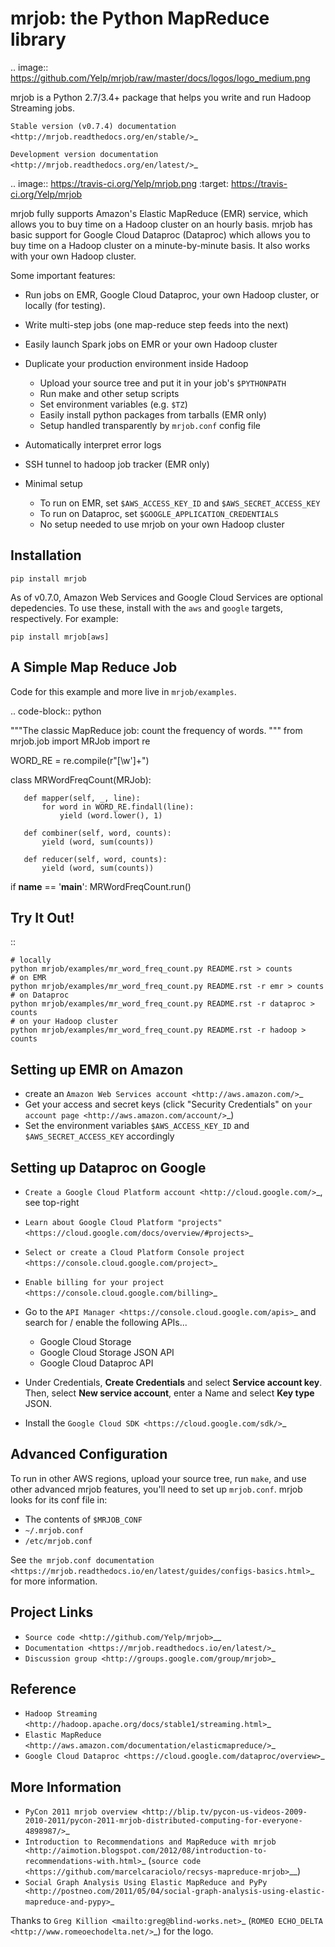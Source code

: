 mrjob: the Python MapReduce library
===================================

.. image:: https://github.com/Yelp/mrjob/raw/master/docs/logos/logo_medium.png

mrjob is a Python 2.7/3.4+ package that helps you write and run Hadoop
Streaming jobs.

`Stable version (v0.7.4) documentation <http://mrjob.readthedocs.org/en/stable/>`_

`Development version documentation <http://mrjob.readthedocs.org/en/latest/>`_

.. image:: https://travis-ci.org/Yelp/mrjob.png
   :target: https://travis-ci.org/Yelp/mrjob

mrjob fully supports Amazon's Elastic MapReduce (EMR) service, which allows you
to buy time on a Hadoop cluster on an hourly basis. mrjob has basic support for Google Cloud Dataproc (Dataproc)
which allows you to buy time on a Hadoop cluster on a minute-by-minute basis.  It also works with your own
Hadoop cluster.

Some important features:

* Run jobs on EMR, Google Cloud Dataproc, your own Hadoop cluster, or locally (for testing).
* Write multi-step jobs (one map-reduce step feeds into the next)
* Easily launch Spark jobs on EMR or your own Hadoop cluster
* Duplicate your production environment inside Hadoop

  * Upload your source tree and put it in your job's ``$PYTHONPATH``
  * Run make and other setup scripts
  * Set environment variables (e.g. ``$TZ``)
  * Easily install python packages from tarballs (EMR only)
  * Setup handled transparently by ``mrjob.conf`` config file
* Automatically interpret error logs
* SSH tunnel to hadoop job tracker (EMR only)
* Minimal setup

  * To run on EMR, set ``$AWS_ACCESS_KEY_ID`` and ``$AWS_SECRET_ACCESS_KEY``
  * To run on Dataproc, set ``$GOOGLE_APPLICATION_CREDENTIALS``
  * No setup needed to use mrjob on your own Hadoop cluster

Installation
------------

``pip install mrjob``

As of v0.7.0, Amazon Web Services and Google Cloud Services are optional
depedencies. To use these, install with the ``aws`` and ``google`` targets,
respectively. For example:

``pip install mrjob[aws]``

A Simple Map Reduce Job
-----------------------

Code for this example and more live in ``mrjob/examples``.

.. code-block:: python

   """The classic MapReduce job: count the frequency of words.
   """
   from mrjob.job import MRJob
   import re

   WORD_RE = re.compile(r"[\w']+")


   class MRWordFreqCount(MRJob):

       def mapper(self, _, line):
           for word in WORD_RE.findall(line):
               yield (word.lower(), 1)

       def combiner(self, word, counts):
           yield (word, sum(counts))

       def reducer(self, word, counts):
           yield (word, sum(counts))


   if __name__ == '__main__':
        MRWordFreqCount.run()

Try It Out!
-----------

::

    # locally
    python mrjob/examples/mr_word_freq_count.py README.rst > counts
    # on EMR
    python mrjob/examples/mr_word_freq_count.py README.rst -r emr > counts
    # on Dataproc
    python mrjob/examples/mr_word_freq_count.py README.rst -r dataproc > counts
    # on your Hadoop cluster
    python mrjob/examples/mr_word_freq_count.py README.rst -r hadoop > counts


Setting up EMR on Amazon
------------------------

* create an `Amazon Web Services account <http://aws.amazon.com/>`_
* Get your access and secret keys (click "Security Credentials" on
  `your account page <http://aws.amazon.com/account/>`_)
* Set the environment variables ``$AWS_ACCESS_KEY_ID`` and
  ``$AWS_SECRET_ACCESS_KEY`` accordingly

Setting up Dataproc on Google
-----------------------------

* `Create a Google Cloud Platform account <http://cloud.google.com/>`_, see top-right
* `Learn about Google Cloud Platform "projects" <https://cloud.google.com/docs/overview/#projects>`_
* `Select or create a Cloud Platform Console project <https://console.cloud.google.com/project>`_
* `Enable billing for your project <https://console.cloud.google.com/billing>`_
* Go to the `API Manager <https://console.cloud.google.com/apis>`_ and search for / enable the following APIs...

  * Google Cloud Storage
  * Google Cloud Storage JSON API
  * Google Cloud Dataproc API

* Under Credentials, **Create Credentials** and select **Service account key**.  Then, select **New service account**, enter a Name and select **Key type** JSON.

* Install the `Google Cloud SDK <https://cloud.google.com/sdk/>`_

Advanced Configuration
----------------------

To run in other AWS regions, upload your source tree, run ``make``, and use
other advanced mrjob features, you'll need to set up ``mrjob.conf``. mrjob looks
for its conf file in:

* The contents of ``$MRJOB_CONF``
* ``~/.mrjob.conf``
* ``/etc/mrjob.conf``

See `the mrjob.conf documentation
<https://mrjob.readthedocs.io/en/latest/guides/configs-basics.html>`_ for more
information.


Project Links
-------------

* `Source code <http://github.com/Yelp/mrjob>`__
* `Documentation <https://mrjob.readthedocs.io/en/latest/>`_
* `Discussion group <http://groups.google.com/group/mrjob>`_

Reference
---------

* `Hadoop Streaming <http://hadoop.apache.org/docs/stable1/streaming.html>`_
* `Elastic MapReduce <http://aws.amazon.com/documentation/elasticmapreduce/>`_
* `Google Cloud Dataproc <https://cloud.google.com/dataproc/overview>`_

More Information
----------------

* `PyCon 2011 mrjob overview <http://blip.tv/pycon-us-videos-2009-2010-2011/pycon-2011-mrjob-distributed-computing-for-everyone-4898987/>`_
* `Introduction to Recommendations and MapReduce with mrjob <http://aimotion.blogspot.com/2012/08/introduction-to-recommendations-with.html>`_
  (`source code <https://github.com/marcelcaraciolo/recsys-mapreduce-mrjob>`__)
* `Social Graph Analysis Using Elastic MapReduce and PyPy <http://postneo.com/2011/05/04/social-graph-analysis-using-elastic-mapreduce-and-pypy>`_

Thanks to `Greg Killion <mailto:greg@blind-works.net>`_
(`ROMEO ECHO_DELTA <http://www.romeoechodelta.net/>`_) for the logo.
